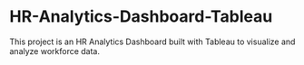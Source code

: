 # HR-Analytics-Dashboard-Tableau
This project is an HR Analytics Dashboard built with Tableau to visualize and analyze workforce data.
